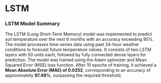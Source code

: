 # LSTM
### **LSTM Model Summary**  
The LSTM (Long Short-Term Memory) model was implemented to predict soil temperature over the next 6 months with an accuracy exceeding 95%. The model processes time-series data using past 24-hour weather conditions to forecast future temperature values. It consists of two LSTM layers with 50 units each, followed by fully connected dense layers for prediction. The model was trained using the Adam optimizer and Mean Squared Error (MSE) loss function. After 10 epochs of training, it achieved a **Mean Absolute Error (MAE) of 0.0252**, corresponding to an accuracy of approximately **97.48%**, surpassing the required threshold.
